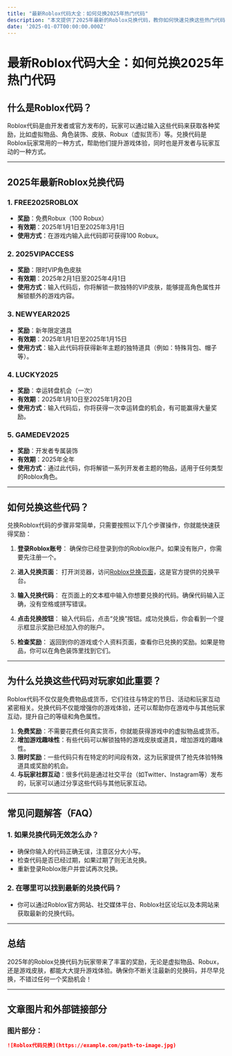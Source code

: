 ```yaml
---
title: "最新Roblox代码大全：如何兑换2025年热门代码"
description: "本文提供了2025年最新的Roblox兑换代码，教你如何快速兑换这些热门代码，提升游戏体验！"
date: '2025-01-07T00:00:00.000Z'
---
```


# 最新Roblox代码大全：如何兑换2025年热门代码

## 什么是Roblox代码？

Roblox代码是由开发者或官方发布的，玩家可以通过输入这些代码来获取各种奖励，比如虚拟物品、角色装饰、皮肤、Robux（虚拟货币）等。兑换代码是Roblox玩家常用的一种方式，帮助他们提升游戏体验，同时也是开发者与玩家互动的一种方式。

---

## 2025年最新Roblox兑换代码

### 1. **FREE2025ROBLOX**
   - **奖励**：免费Robux（100 Robux）
   - **有效期**：2025年1月1日至2025年3月1日
   - **使用方式**：在游戏内输入此代码即可获得100 Robux。

### 2. **2025VIPACCESS**
   - **奖励**：限时VIP角色皮肤
   - **有效期**：2025年2月1日至2025年4月1日
   - **使用方式**：输入代码后，你将解锁一款独特的VIP皮肤，能够提高角色属性并解锁额外的游戏内容。

### 3. **NEWYEAR2025**
   - **奖励**：新年限定道具
   - **有效期**：2025年1月1日至2025年1月15日
   - **使用方式**：输入此代码将获得新年主题的独特道具（例如：特殊背包、帽子等）。

### 4. **LUCKY2025**
   - **奖励**：幸运转盘机会（一次）
   - **有效期**：2025年1月10日至2025年1月20日
   - **使用方式**：输入代码后，你将获得一次幸运转盘的机会，有可能赢得大量奖励。

### 5. **GAMEDEV2025**
   - **奖励**：开发者专属装饰
   - **有效期**：2025年全年
   - **使用方式**：通过此代码，你将解锁一系列开发者主题的物品，适用于任何类型的Roblox角色。

---

## 如何兑换这些代码？

兑换Roblox代码的步骤非常简单，只需要按照以下几个步骤操作，你就能快速获得奖励：

1. **登录Roblox账号**：
   确保你已经登录到你的Roblox账户。如果没有账户，你需要先注册一个。

2. **进入兑换页面**：
   打开浏览器，访问[Roblox兑换页面](https://www.roblox.com/redeem)，这是官方提供的兑换平台。

3. **输入兑换代码**：
   在页面上的文本框中输入你想要兑换的代码。确保代码输入正确，没有空格或拼写错误。

4. **点击兑换按钮**：
   输入代码后，点击“兑换”按钮。成功兑换后，你会看到一个提示框显示奖励已经加入你的账户。

5. **检查奖励**：
   返回到你的游戏或个人资料页面，查看你已兑换的奖励。如果是物品，你可以在角色装饰里找到它们。

---

## 为什么兑换这些代码对玩家如此重要？

Roblox代码不仅仅是免费物品或货币，它们往往与特定的节日、活动和玩家互动紧密相关。兑换代码不仅能增强你的游戏体验，还可以帮助你在游戏中与其他玩家互动，提升自己的等级和角色属性。

1. **免费奖励**：不需要花费任何真实货币，你就能获得游戏中的虚拟物品或货币。
2. **增加游戏趣味性**：有些代码可以解锁独特的游戏皮肤或道具，增加游戏的趣味性。
3. **限时奖励**：一些代码只有在特定的时间段有效，这为玩家提供了抢先体验特殊道具或奖励的机会。
4. **与玩家社群互动**：很多代码是通过社交平台（如Twitter、Instagram等）发布的，玩家可以通过分享这些代码与其他玩家互动。

---

## 常见问题解答（FAQ）

### 1. **如果兑换代码无效怎么办？**
   - 确保你输入的代码正确无误，注意区分大小写。
   - 检查代码是否已经过期，如果过期了则无法兑换。
   - 重新登录Roblox账户并尝试再次兑换。

### 2. **在哪里可以找到最新的兑换代码？**
   - 你可以通过Roblox官方网站、社交媒体平台、Roblox社区论坛以及本网站来获取最新的兑换代码。

---

## 总结

2025年的Roblox兑换代码为玩家带来了丰富的奖励，无论是虚拟物品、Robux，还是游戏皮肤，都能大大提升游戏体验。确保你不断关注最新的兑换码，并尽早兑换，不错过任何一个奖励机会！

---

## 文章图片和外部链接部分

### 图片部分：

```markdown
![Roblox代码兑换](https://example.com/path-to-image.jpg)
